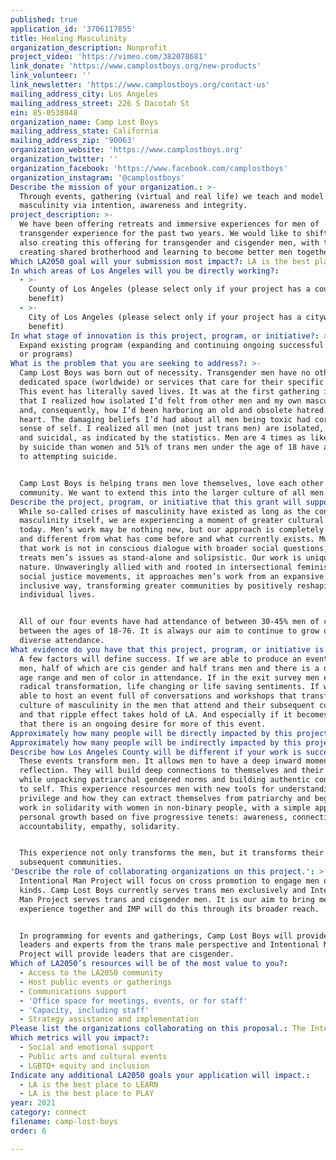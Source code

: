 ```yaml
---
published: true
application_id: '3706117855'
title: Healing Masculinity
organization_description: Nonprofit
project_video: 'https://vimeo.com/382078681'
link_donate: 'https://www.camplostboys.org/new-products'
link_volunteer: ''
link_newsletter: 'https://www.camplostboys.org/contact-us'
mailing_address_city: Los Angeles
mailing_address_street: 226 S Dacotah St
ein: 85-0538848
organization_name: Camp Lost Boys
mailing_address_state: California
mailing_address_zip: '90063'
organization_website: 'https://www.camplostboys.org'
organization_twitter: ''
organization_facebook: 'https://www.facebook.com/camplostboys'
organization_instagram: '@camplostboys'
Describe the mission of your organization.: >-
  Through events, gathering (virtual and real life) we teach and model healthy
  masculinity via intention, awareness and integrity. 
project_description: >-
  We have been offering retreats and immersive experiences for men of
  transgender experience for the past two years. We would like to shift into
  also creating this offering for transgender and cisgender men, with the aim of
  creating shared brotherhood and learning to become better men together. 
Which LA2050 goal will your submission most impact?: LA is the best place to CONNECT
In which areas of Los Angeles will you be directly working?:
  - >-
    County of Los Angeles (please select only if your project has a countywide
    benefit)
  - >-
    City of Los Angeles (please select only if your project has a citywide
    benefit)
In what stage of innovation is this project, program, or initiative?: >-
  Expand existing program (expanding and continuing ongoing successful projects
  or programs)
What is the problem that you are seeking to address?: >-
  Camp Lost Boys was born out of necessity. Transgender men have no other
  dedicated space (worldwide) or services that care for their specific needs.
  This event has literally saved lives. It was at the first gathering in 2017,
  that I realized how isolated I’d felt from other men and my own masculinity
  and, consequently, how I’d been harboring an old and obsolete hatred in my
  heart. The damaging beliefs I’d had about all men being toxic had corroded my
  sense of self. I realized all men (not just trans men) are isolated, depressed
  and suicidal, as indicated by the statistics. Men are 4 times as likely to die
  by suicide than women and 51% of trans men under the age of 18 have admitted
  to attempting suicide. 


  Camp Lost Boys is helping trans men love themselves, love each other and build
  community. We want to extend this into the larger culture of all men.  
Describe the project, program, or initiative that this grant will support to address the problem identified.: >-
  While so-called crises of masculinity have existed as long as the concept of
  masculinity itself, we are experiencing a moment of greater cultural awareness
  today. Men’s work may be nothing new, but our approach is completely radical
  and different from what has come before and what currently exists. Much of
  that work is not in conscious dialogue with broader social questions, but
  treats men’s issues as stand-alone and solipsistic. Our work is unique in its
  nature. Unwaveringly allied with and rooted in intersectional feminism and
  social justice movements, it approaches men’s work from an expansive and
  inclusive way, transforming greater communities by positively reshaping
  individual lives. 


  All of our four events have had attendance of between 30-45% men of color and
  between the ages of 18-76. It is always our aim to continue to grow our
  diverse attendance. 
What evidence do you have that this project, program, or initiative is or will be successful, and how will you define and measure success?: >-
  A few factors will define success. If we are able to produce an event for 100
  men, half of which are cis gender and half trans men and there is a diverse
  age range and men of color in attendance. If in the exit survey men express
  radical transformation, life changing or life saving sentiments. If we are
  able to host an event full of conversations and workshops that transform the
  culture of masculinity in the men that attend and their subsequent communities
  and that ripple effect takes hold of LA. And especially if it becomes clear
  that there is an ongoing desire for more of this event. 
Approximately how many people will be directly impacted by this project, program, or initiative?: '100'
Approximately how many people will be indirectly impacted by this project, program, or initiative?: '10000'
Describe how Los Angeles County will be different if your work is successful.: >-
  These events transform men. It allows men to have a deep inward moment of self
  reflection. They will build deep connections to themselves and their fellows,
  while unpacking patriarchal gendered norms and building authentic connection
  to self. This experience resources men with new tools for understanding
  privilege and how they can extract themselves from patriarchy and begin to
  work in solidarity with women in non-binary people, with a simple approach to
  personal growth based on five progressive tenets: awareness, connection,
  accountability, empathy, solidarity.


  This experience not only transforms the men, but it transforms their
  subsequent communities. 
'Describe the role of collaborating organizations on this project.': >-
  Intentional Man Project will focus on cross promotion to engage men of all
  kinds. Camp Lost Boys currently serves trans men exclusively and Intentional
  Man Project serves trans and cisgender men. It is our aim to bring men of all
  experience together and IMP will do this through its broader reach. 


  In programming for events and gatherings, Camp Lost Boys will provide chat
  leaders and experts from the trans male perspective and Intentional Man
  Project will provide leaders that are cisgender. 
Which of LA2050’s resources will be of the most value to you?:
  - Access to the LA2050 community
  - Host public events or gatherings
  - Communications support
  - 'Office space for meetings, events, or for staff'
  - 'Capacity, including staff'
  - Strategy assistance and implementation
Please list the organizations collaborating on this proposal.: The Intentional Man Project
Which metrics will you impact?:
  - Social and emotional support
  - Public arts and cultural events
  - LGBTQ+ equity and inclusion
Indicate any additional LA2050 goals your application will impact.:
  - LA is the best place to LEARN
  - LA is the best place to PLAY
year: 2021
category: connect
filename: camp-lost-boys
order: 6

---
```

